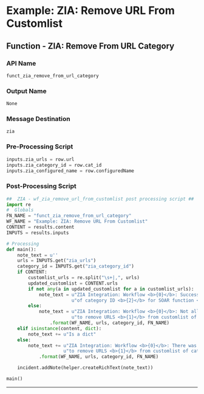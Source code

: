 <!--
    DO NOT MANUALLY EDIT THIS FILE
    THIS FILE IS AUTOMATICALLY GENERATED WITH resilient-circuits codegen
-->

# Example: ZIA: Remove URL From Customlist

## Function - ZIA: Remove From URL Category

### API Name
`funct_zia_remove_from_url_category`

### Output Name
`None`

### Message Destination
`zia`

### Pre-Processing Script
```python
inputs.zia_urls = row.url
inputs.zia_category_id = row.cat_id
inputs.zia_configured_name = row.configuredName
```

### Post-Processing Script
```python
##  ZIA - wf_zia_remove_url_from_customlist post processing script ##
import re
#  Globals
FN_NAME = "funct_zia_remove_from_url_category"
WF_NAME = "Example: ZIA: Remove URL From Customlist"
CONTENT = results.content
INPUTS = results.inputs

# Processing
def main():
    note_text = u''
    urls = INPUTS.get("zia_urls")
    category_id = INPUTS.get("zia_category_id")
    if CONTENT:
        customlist_urls = re.split("\s+|,", urls)
        updated_customlist = CONTENT.urls
        if not any(a in updated_customlist for a in customlist_urls):
            note_text = u"ZIA Integration: Workflow <b>{0}</b>: Successfully removed URLS <b>{1}</b> from customlist " \
                        u"of category ID <b>{2}</b> for SOAR function <b>{3}</b>.".format(WF_NAME, urls, category_id, FN_NAME)
        else:
            note_text = u"ZIA Integration: Workflow <b>{0}</b>: Not all urls removed while attempting " \
                        u"to remove URLS <b>{1}</b> from customlist of category ID <b>{2}</b> by SOAR function <b>{3}</b>."\
                .format(WF_NAME, urls, category_id, FN_NAME)
    elif isinstance(content, dict):
        note_text += u"Is a dict"
    else:
        note_text += u"ZIA Integration: Workflow <b>{0}</b>: There was <b>no</b> result returned while attempting " \
                     u"to remove URLS <b>{1}</b> from customlist of category ID <b>{2}</b> for SOAR function <b>{3}</b>."\
            .format(WF_NAME, urls, category_id, FN_NAME)

    incident.addNote(helper.createRichText(note_text))

main()
```

---

